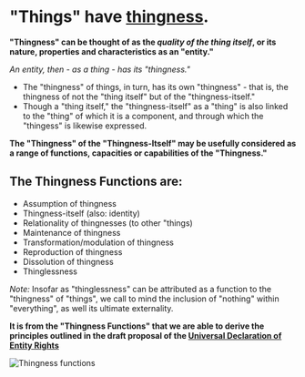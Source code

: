 # "Things" have [thingness](https://github.com/EarlyClues/UniversalFreeRealmsStandardProtocols/blob/master/ThingnessOfThings.md).

**"Thingness" can be thought of as the *quality of the thing itself*, or its nature, properties and characteristics as an "entity."**

*An entity, then - as a thing - has its "thingness."*

* The "thingness" of things, in turn, has its own "thingness" - that is, the thingness of not the "thing itself" but of the "thingness-itself." 
* Though a "thing itself," the "thingness-itself" as a "thing" is also linked to the "thing" of which it is a component, and through which the "thingess" is likewise expressed.

**The "Thingness" of the "Thingness-Itself" may be usefully considered as a range of functions, capacities or capabilities of the "Thingness."**

## The Thingness Functions are:

* Assumption of thingness
* Thingness-itself (also: identity)
* Relationality of thingnesses (to other "things)
* Maintenance of thingness
* Transformation/modulation of thingness
* Reproduction of thingness
* Dissolution of thingness
* Thinglessness

*Note:* Insofar as "thinglessness" can be attributed as a function to the "thingness" of "things", we call to mind the inclusion of "nothing" within "everything", as well its ultimate externality.

**It is from the "Thingness Functions" that we are able to derive the principles outlined in the draft proposal of the [Universal Declaration of Entity Rights](https://github.com/EarlyClues/UniversalFreeRealmsStandardProtocols/blob/master/Declaration_Of_Entity_Rights.md)**

![Thingness functions](http://s11.postimg.org/yvr26ba9f/Screen_Shot_2014_09_15_at_9_22_15_PM.png)

